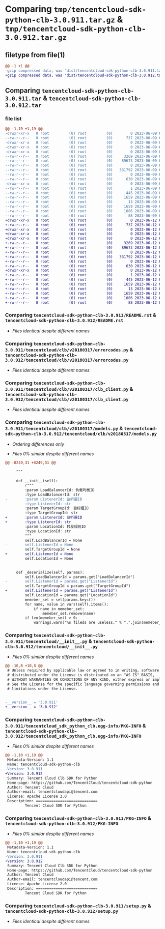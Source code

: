 # Comparing `tmp/tencentcloud-sdk-python-clb-3.0.911.tar.gz` & `tmp/tencentcloud-sdk-python-clb-3.0.912.tar.gz`

## filetype from file(1)

```diff
@@ -1 +1 @@
-gzip compressed data, was "dist/tencentcloud-sdk-python-clb-3.0.911.tar", last modified: Fri Jun  9 02:15:36 2023, max compression
+gzip compressed data, was "dist/tencentcloud-sdk-python-clb-3.0.912.tar", last modified: Mon Jun 12 02:59:48 2023, max compression
```

## Comparing `tencentcloud-sdk-python-clb-3.0.911.tar` & `tencentcloud-sdk-python-clb-3.0.912.tar`

### file list

```diff
@@ -1,19 +1,19 @@
-drwxr-xr-x   0 root         (0) root         (0)        0 2023-06-09 02:15:36.000000 tencentcloud-sdk-python-clb-3.0.911/
--rw-r--r--   0 root         (0) root         (0)      737 2023-06-09 02:15:36.000000 tencentcloud-sdk-python-clb-3.0.911/README.rst
-drwxr-xr-x   0 root         (0) root         (0)        0 2023-06-09 02:15:36.000000 tencentcloud-sdk-python-clb-3.0.911/tencentcloud/
-drwxr-xr-x   0 root         (0) root         (0)        0 2023-06-09 02:15:36.000000 tencentcloud-sdk-python-clb-3.0.911/tencentcloud/clb/
-drwxr-xr-x   0 root         (0) root         (0)        0 2023-06-09 02:15:36.000000 tencentcloud-sdk-python-clb-3.0.911/tencentcloud/clb/v20180317/
--rw-r--r--   0 root         (0) root         (0)     3269 2023-06-09 02:15:36.000000 tencentcloud-sdk-python-clb-3.0.911/tencentcloud/clb/v20180317/errorcodes.py
--rw-r--r--   0 root         (0) root         (0)    89673 2023-06-09 02:15:36.000000 tencentcloud-sdk-python-clb-3.0.911/tencentcloud/clb/v20180317/clb_client.py
--rw-r--r--   0 root         (0) root         (0)        0 2023-06-09 02:15:36.000000 tencentcloud-sdk-python-clb-3.0.911/tencentcloud/clb/v20180317/__init__.py
--rw-r--r--   0 root         (0) root         (0)   331792 2023-06-09 02:15:36.000000 tencentcloud-sdk-python-clb-3.0.911/tencentcloud/clb/v20180317/models.py
--rw-r--r--   0 root         (0) root         (0)        0 2023-06-09 02:15:36.000000 tencentcloud-sdk-python-clb-3.0.911/tencentcloud/clb/__init__.py
--rw-r--r--   0 root         (0) root         (0)      630 2023-06-09 02:15:36.000000 tencentcloud-sdk-python-clb-3.0.911/tencentcloud/__init__.py
-drwxr-xr-x   0 root         (0) root         (0)        0 2023-06-09 02:15:36.000000 tencentcloud-sdk-python-clb-3.0.911/tencentcloud_sdk_python_clb.egg-info/
--rw-r--r--   0 root         (0) root         (0)        1 2023-06-09 02:15:36.000000 tencentcloud-sdk-python-clb-3.0.911/tencentcloud_sdk_python_clb.egg-info/dependency_links.txt
--rw-r--r--   0 root         (0) root         (0)      445 2023-06-09 02:15:36.000000 tencentcloud-sdk-python-clb-3.0.911/tencentcloud_sdk_python_clb.egg-info/SOURCES.txt
--rw-r--r--   0 root         (0) root         (0)     1659 2023-06-09 02:15:36.000000 tencentcloud-sdk-python-clb-3.0.911/tencentcloud_sdk_python_clb.egg-info/PKG-INFO
--rw-r--r--   0 root         (0) root         (0)       13 2023-06-09 02:15:36.000000 tencentcloud-sdk-python-clb-3.0.911/tencentcloud_sdk_python_clb.egg-info/top_level.txt
--rw-r--r--   0 root         (0) root         (0)     1659 2023-06-09 02:15:36.000000 tencentcloud-sdk-python-clb-3.0.911/PKG-INFO
--rw-r--r--   0 root         (0) root         (0)     1006 2023-06-09 02:15:36.000000 tencentcloud-sdk-python-clb-3.0.911/setup.py
--rw-r--r--   0 root         (0) root         (0)       88 2023-06-09 02:15:36.000000 tencentcloud-sdk-python-clb-3.0.911/setup.cfg
+drwxr-xr-x   0 root         (0) root         (0)        0 2023-06-12 02:59:48.000000 tencentcloud-sdk-python-clb-3.0.912/
+-rw-r--r--   0 root         (0) root         (0)      737 2023-06-12 02:59:48.000000 tencentcloud-sdk-python-clb-3.0.912/README.rst
+drwxr-xr-x   0 root         (0) root         (0)        0 2023-06-12 02:59:48.000000 tencentcloud-sdk-python-clb-3.0.912/tencentcloud/
+drwxr-xr-x   0 root         (0) root         (0)        0 2023-06-12 02:59:48.000000 tencentcloud-sdk-python-clb-3.0.912/tencentcloud/clb/
+drwxr-xr-x   0 root         (0) root         (0)        0 2023-06-12 02:59:48.000000 tencentcloud-sdk-python-clb-3.0.912/tencentcloud/clb/v20180317/
+-rw-r--r--   0 root         (0) root         (0)     3269 2023-06-12 02:59:48.000000 tencentcloud-sdk-python-clb-3.0.912/tencentcloud/clb/v20180317/errorcodes.py
+-rw-r--r--   0 root         (0) root         (0)    89673 2023-06-12 02:59:48.000000 tencentcloud-sdk-python-clb-3.0.912/tencentcloud/clb/v20180317/clb_client.py
+-rw-r--r--   0 root         (0) root         (0)        0 2023-06-12 02:59:48.000000 tencentcloud-sdk-python-clb-3.0.912/tencentcloud/clb/v20180317/__init__.py
+-rw-r--r--   0 root         (0) root         (0)   331792 2023-06-12 02:59:48.000000 tencentcloud-sdk-python-clb-3.0.912/tencentcloud/clb/v20180317/models.py
+-rw-r--r--   0 root         (0) root         (0)        0 2023-06-12 02:59:48.000000 tencentcloud-sdk-python-clb-3.0.912/tencentcloud/clb/__init__.py
+-rw-r--r--   0 root         (0) root         (0)      630 2023-06-12 02:59:48.000000 tencentcloud-sdk-python-clb-3.0.912/tencentcloud/__init__.py
+drwxr-xr-x   0 root         (0) root         (0)        0 2023-06-12 02:59:48.000000 tencentcloud-sdk-python-clb-3.0.912/tencentcloud_sdk_python_clb.egg-info/
+-rw-r--r--   0 root         (0) root         (0)        1 2023-06-12 02:59:48.000000 tencentcloud-sdk-python-clb-3.0.912/tencentcloud_sdk_python_clb.egg-info/dependency_links.txt
+-rw-r--r--   0 root         (0) root         (0)      445 2023-06-12 02:59:48.000000 tencentcloud-sdk-python-clb-3.0.912/tencentcloud_sdk_python_clb.egg-info/SOURCES.txt
+-rw-r--r--   0 root         (0) root         (0)     1659 2023-06-12 02:59:48.000000 tencentcloud-sdk-python-clb-3.0.912/tencentcloud_sdk_python_clb.egg-info/PKG-INFO
+-rw-r--r--   0 root         (0) root         (0)       13 2023-06-12 02:59:48.000000 tencentcloud-sdk-python-clb-3.0.912/tencentcloud_sdk_python_clb.egg-info/top_level.txt
+-rw-r--r--   0 root         (0) root         (0)     1659 2023-06-12 02:59:48.000000 tencentcloud-sdk-python-clb-3.0.912/PKG-INFO
+-rw-r--r--   0 root         (0) root         (0)     1006 2023-06-12 02:59:48.000000 tencentcloud-sdk-python-clb-3.0.912/setup.py
+-rw-r--r--   0 root         (0) root         (0)       88 2023-06-12 02:59:48.000000 tencentcloud-sdk-python-clb-3.0.912/setup.cfg
```

### Comparing `tencentcloud-sdk-python-clb-3.0.911/README.rst` & `tencentcloud-sdk-python-clb-3.0.912/README.rst`

 * *Files identical despite different names*

### Comparing `tencentcloud-sdk-python-clb-3.0.911/tencentcloud/clb/v20180317/errorcodes.py` & `tencentcloud-sdk-python-clb-3.0.912/tencentcloud/clb/v20180317/errorcodes.py`

 * *Files identical despite different names*

### Comparing `tencentcloud-sdk-python-clb-3.0.911/tencentcloud/clb/v20180317/clb_client.py` & `tencentcloud-sdk-python-clb-3.0.912/tencentcloud/clb/v20180317/clb_client.py`

 * *Files identical despite different names*

### Comparing `tencentcloud-sdk-python-clb-3.0.911/tencentcloud/clb/v20180317/models.py` & `tencentcloud-sdk-python-clb-3.0.912/tencentcloud/clb/v20180317/models.py`

 * *Ordering differences only*

 * *Files 0% similar despite different names*

```diff
@@ -8249,31 +8249,31 @@
 
     """
 
     def __init__(self):
         r"""
         :param LoadBalancerId: 负载均衡ID
         :type LoadBalancerId: str
-        :param ListenerId: 监听器ID
-        :type ListenerId: str
         :param TargetGroupId: 目标组ID
         :type TargetGroupId: str
+        :param ListenerId: 监听器ID
+        :type ListenerId: str
         :param LocationId: 转发规则ID
         :type LocationId: str
         """
         self.LoadBalancerId = None
-        self.ListenerId = None
         self.TargetGroupId = None
+        self.ListenerId = None
         self.LocationId = None
 
 
     def _deserialize(self, params):
         self.LoadBalancerId = params.get("LoadBalancerId")
-        self.ListenerId = params.get("ListenerId")
         self.TargetGroupId = params.get("TargetGroupId")
+        self.ListenerId = params.get("ListenerId")
         self.LocationId = params.get("LocationId")
         memeber_set = set(params.keys())
         for name, value in vars(self).items():
             if name in memeber_set:
                 memeber_set.remove(name)
         if len(memeber_set) > 0:
             warnings.warn("%s fileds are useless." % ",".join(memeber_set))
```

### Comparing `tencentcloud-sdk-python-clb-3.0.911/tencentcloud/__init__.py` & `tencentcloud-sdk-python-clb-3.0.912/tencentcloud/__init__.py`

 * *Files 0% similar despite different names*

```diff
@@ -10,8 +10,8 @@
 # Unless required by applicable law or agreed to in writing, software
 # distributed under the License is distributed on an "AS IS" BASIS,
 # WITHOUT WARRANTIES OR CONDITIONS OF ANY KIND, either express or implied.
 # See the License for the specific language governing permissions and
 # limitations under the License.
 
 
-__version__ = '3.0.911'
+__version__ = '3.0.912'
```

### Comparing `tencentcloud-sdk-python-clb-3.0.911/tencentcloud_sdk_python_clb.egg-info/PKG-INFO` & `tencentcloud-sdk-python-clb-3.0.912/tencentcloud_sdk_python_clb.egg-info/PKG-INFO`

 * *Files 0% similar despite different names*

```diff
@@ -1,10 +1,10 @@
 Metadata-Version: 1.1
 Name: tencentcloud-sdk-python-clb
-Version: 3.0.911
+Version: 3.0.912
 Summary: Tencent Cloud Clb SDK for Python
 Home-page: https://github.com/TencentCloud/tencentcloud-sdk-python
 Author: Tencent Cloud
 Author-email: tencentcloudapi@tencent.com
 License: Apache License 2.0
 Description: ============================
         Tencent Cloud SDK for Python
```

### Comparing `tencentcloud-sdk-python-clb-3.0.911/PKG-INFO` & `tencentcloud-sdk-python-clb-3.0.912/PKG-INFO`

 * *Files 0% similar despite different names*

```diff
@@ -1,10 +1,10 @@
 Metadata-Version: 1.1
 Name: tencentcloud-sdk-python-clb
-Version: 3.0.911
+Version: 3.0.912
 Summary: Tencent Cloud Clb SDK for Python
 Home-page: https://github.com/TencentCloud/tencentcloud-sdk-python
 Author: Tencent Cloud
 Author-email: tencentcloudapi@tencent.com
 License: Apache License 2.0
 Description: ============================
         Tencent Cloud SDK for Python
```

### Comparing `tencentcloud-sdk-python-clb-3.0.911/setup.py` & `tencentcloud-sdk-python-clb-3.0.912/setup.py`

 * *Files identical despite different names*


